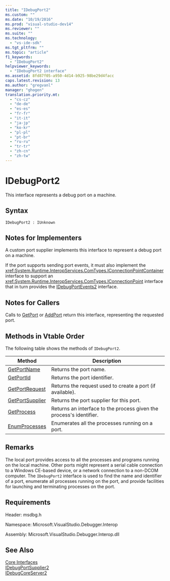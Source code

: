 ```yaml
---
title: "IDebugPort2"
ms.custom: ""
ms.date: "10/19/2016"
ms.prod: "visual-studio-dev14"
ms.reviewer: ""
ms.suite: ""
ms.technology: 
  - "vs-ide-sdk"
ms.tgt_pltfrm: ""
ms.topic: "article"
f1_keywords: 
  - "IDebugPort2"
helpviewer_keywords: 
  - "IDebugPort2 interface"
ms.assetid: 8fd87f05-a950-4d14-b925-98be29d4facc
caps.latest.revision: 13
ms.author: "gregvanl"
manager: "ghogen"
translation.priority.mt: 
  - "cs-cz"
  - "de-de"
  - "es-es"
  - "fr-fr"
  - "it-it"
  - "ja-jp"
  - "ko-kr"
  - "pl-pl"
  - "pt-br"
  - "ru-ru"
  - "tr-tr"
  - "zh-cn"
  - "zh-tw"
---
```

# IDebugPort2
This interface represents a debug port on a machine.  
  
## Syntax  
  
```  
IDebugPort2 : IUnknown  
```  
  
## Notes for Implementers  
 A custom port supplier implements this interface to represent a debug port on a machine.  
  
 If the port supports sending port events, it must also implement the <xref:System.Runtime.InteropServices.ComTypes.IConnectionPointContainer> interface to support an <xref:System.Runtime.InteropServices.ComTypes.IConnectionPoint> interface that in turn provides the [IDebugPortEvents2](../../../extensibility/debugger/reference/idebugportevents2.md) interface.  
  
## Notes for Callers  
 Calls to [GetPort](../../../extensibility/debugger/reference/idebugportsupplier2--getport.md) or [AddPort](../../../extensibility/debugger/reference/idebugportsupplier2--addport.md) return this interface, representing the requested port.  
  
## Methods in Vtable Order  
 The following table shows the methods of `IDebugPort2`.  
  
|Method|Description|  
|------------|-----------------|  
|[GetPortName](../../../extensibility/debugger/reference/idebugport2--getportname.md)|Returns the port name.|  
|[GetPortId](../../../extensibility/debugger/reference/idebugport2--getportid.md)|Returns the port identifier.|  
|[GetPortRequest](../../../extensibility/debugger/reference/idebugport2--getportrequest.md)|Returns the request used to create a port (if available).|  
|[GetPortSupplier](../../../extensibility/debugger/reference/idebugport2--getportsupplier.md)|Returns the port supplier for this port.|  
|[GetProcess](../../../extensibility/debugger/reference/idebugport2--getprocess.md)|Returns an interface to the process given the process's identifier.|  
|[EnumProcesses](../../../extensibility/debugger/reference/idebugport2--enumprocesses.md)|Enumerates all the processes running on a port.|  
  
## Remarks  
 The local port provides access to all the processes and programs running on the local machine. Other ports might represent a serial cable connection to a Windows CE-based device, or a network connection to a non-DCOM computer. The `IDebugPort2` interface is used to find the name and identifier of a port, enumerate all processes running on the port, and provide facilities for launching and terminating processes on the port.  
  
## Requirements  
 Header: msdbg.h  
  
 Namespace: Microsoft.VisualStudio.Debugger.Interop  
  
 Assembly: Microsoft.VisualStudio.Debugger.Interop.dll  
  
## See Also  
 [Core Interfaces](../../../extensibility/debugger/reference/core-interfaces.md)   
 [IDebugPortSupplier2](../../../extensibility/debugger/reference/idebugportsupplier2.md)   
 [IDebugCoreServer2](../../../extensibility/debugger/reference/idebugcoreserver2.md)